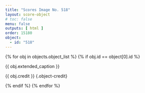 ```yaml
---
title: "Scores Image No. 518"
layout: score-object
# toc: false
menu: false
outputs: [ html ]
order: 15180
object:
  - id: "518"
---
```


{% for obj in objects.object_list %}
{% if obj.id == object[0].id %}

{{ obj.extended_caption }}

{{ obj.credit }} {.object-credit}

{% endif %}
{% endfor %}
